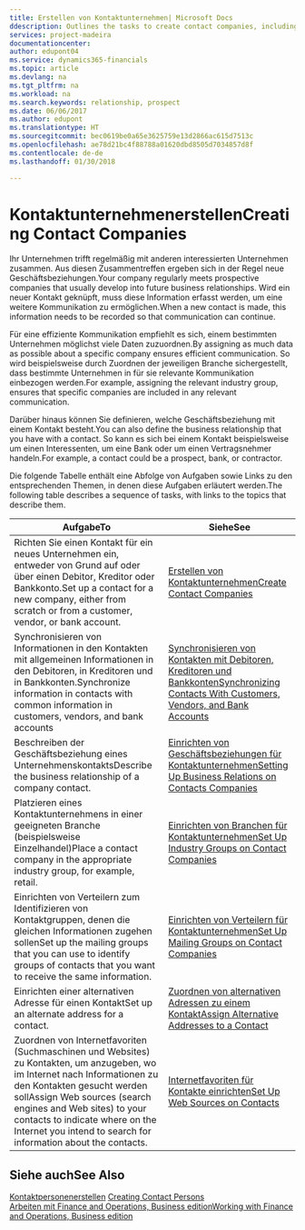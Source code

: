 ```yaml
---
title: Erstellen von Kontaktunternehmen| Microsoft Docs
ddescription: Outlines the tasks to create contact companies, including assigning relevant data about prospects and defining the business relationships you have with companies.
services: project-madeira
documentationcenter: 
author: edupont04
ms.service: dynamics365-financials
ms.topic: article
ms.devlang: na
ms.tgt_pltfrm: na
ms.workload: na
ms.search.keywords: relationship, prospect
ms.date: 06/06/2017
ms.author: edupont
ms.translationtype: HT
ms.sourcegitcommit: bec0619be0a65e3625759e13d2866ac615d7513c
ms.openlocfilehash: ae78d21bc4f88788a01620dbd8505d7034857d8f
ms.contentlocale: de-de
ms.lasthandoff: 01/30/2018

---
```

# <a name="creating-contact-companies"></a><span data-ttu-id="240ec-102">Kontaktunternehmenerstellen</span><span class="sxs-lookup"><span data-stu-id="240ec-102">Creating Contact Companies</span></span>
<span data-ttu-id="240ec-103">Ihr Unternehmen trifft regelmäßig mit anderen interessierten Unternehmen zusammen. Aus diesen Zusammentreffen ergeben sich in der Regel neue Geschäftsbeziehungen.</span><span class="sxs-lookup"><span data-stu-id="240ec-103">Your company regularly meets prospective companies that usually develop into future business relationships.</span></span> <span data-ttu-id="240ec-104">Wird ein neuer Kontakt geknüpft, muss diese Information erfasst werden, um eine weitere Kommunikation zu ermöglichen.</span><span class="sxs-lookup"><span data-stu-id="240ec-104">When a new contact is made, this information needs to be recorded so that communication can continue.</span></span>

<span data-ttu-id="240ec-105">Für eine effiziente Kommunikation empfiehlt es sich, einem bestimmten Unternehmen möglichst viele Daten zuzuordnen.</span><span class="sxs-lookup"><span data-stu-id="240ec-105">By assigning as much data as possible about a specific company ensures efficient communication.</span></span> <span data-ttu-id="240ec-106">So wird beispielsweise durch Zuordnen der jeweiligen Branche sichergestellt, dass bestimmte Unternehmen in für sie relevante Kommunikation einbezogen werden.</span><span class="sxs-lookup"><span data-stu-id="240ec-106">For example, assigning the relevant industry group, ensures that specific companies are included in any relevant communication.</span></span>

<span data-ttu-id="240ec-107">Darüber hinaus können Sie definieren, welche Geschäftsbeziehung mit einem Kontakt besteht.</span><span class="sxs-lookup"><span data-stu-id="240ec-107">You can also define the business relationship that you have with a contact.</span></span> <span data-ttu-id="240ec-108">So kann es sich bei einem Kontakt beispielsweise um einen Interessenten, um eine Bank oder um einen Vertragsnehmer handeln.</span><span class="sxs-lookup"><span data-stu-id="240ec-108">For example, a contact could be a prospect, bank, or contractor.</span></span>

<span data-ttu-id="240ec-109">Die folgende Tabelle enthält eine Abfolge von Aufgaben sowie Links zu den entsprechenden Themen, in denen diese Aufgaben erläutert werden.</span><span class="sxs-lookup"><span data-stu-id="240ec-109">The following table describes a sequence of tasks, with links to the topics that describe them.</span></span>

| <span data-ttu-id="240ec-110">Aufgabe</span><span class="sxs-lookup"><span data-stu-id="240ec-110">To</span></span> | <span data-ttu-id="240ec-111">Siehe</span><span class="sxs-lookup"><span data-stu-id="240ec-111">See</span></span> |
| --- | --- |
| <span data-ttu-id="240ec-112">Richten Sie einen Kontakt für ein neues Unternehmen ein, entweder von Grund auf oder über einen Debitor, Kreditor oder Bankkonto.</span><span class="sxs-lookup"><span data-stu-id="240ec-112">Set up a contact for a new company, either from scratch or from a customer, vendor, or bank account.</span></span> |[<span data-ttu-id="240ec-113">Erstellen von Kontaktunternehmen</span><span class="sxs-lookup"><span data-stu-id="240ec-113">Create Contact Companies</span></span>](marketing-how-create-contact-companies.md) |
| <span data-ttu-id="240ec-114">Synchronisieren von Informationen in den Kontakten mit allgemeinen Informationen in den Debitoren, in Kreditoren und in Bankkonten.</span><span class="sxs-lookup"><span data-stu-id="240ec-114">Synchronize information in contacts with common information in customers, vendors, and bank accounts</span></span> |[<span data-ttu-id="240ec-115">Synchronisieren von Kontakten mit Debitoren, Kreditoren und Bankkonten</span><span class="sxs-lookup"><span data-stu-id="240ec-115">Synchronizing Contacts With Customers, Vendors, and Bank Accounts</span></span>](marketing-synchronize-contacts-customers-vendors-bank-accounts.md) |
| <span data-ttu-id="240ec-116">Beschreiben der Geschäftsbeziehung eines Unternehmenskontakts</span><span class="sxs-lookup"><span data-stu-id="240ec-116">Describe the business relationship of a company contact.</span></span> |[<span data-ttu-id="240ec-117">Einrichten von Geschäftsbeziehungen für Kontaktunternehmen</span><span class="sxs-lookup"><span data-stu-id="240ec-117">Setting Up Business Relations on Contacts Companies</span></span>](marketing-business-relations.md) |
| <span data-ttu-id="240ec-118">Platzieren eines Kontaktunternehmens in einer geeigneten Branche (beispielsweise Einzelhandel)</span><span class="sxs-lookup"><span data-stu-id="240ec-118">Place a contact company in the appropriate industry group, for example, retail.</span></span> |[<span data-ttu-id="240ec-119">Einrichten von Branchen für Kontaktunternehmen</span><span class="sxs-lookup"><span data-stu-id="240ec-119">Set Up Industry Groups on Contact Companies</span></span>](marketing-industry-groups.md) |
| <span data-ttu-id="240ec-120">Einrichten von Verteilern zum Identifizieren von Kontaktgruppen, denen die gleichen Informationen zugehen sollen</span><span class="sxs-lookup"><span data-stu-id="240ec-120">Set up the mailing groups that you can use to identify groups of contacts that you want to receive the same information.</span></span> |[<span data-ttu-id="240ec-121">Einrichten von Verteilern für Kontaktunternehmen</span><span class="sxs-lookup"><span data-stu-id="240ec-121">Set Up Mailing Groups on Contact Companies</span></span>](marketing-mailing-groups.md) |
| <span data-ttu-id="240ec-122">Einrichten einer alternativen Adresse für einen Kontakt</span><span class="sxs-lookup"><span data-stu-id="240ec-122">Set up an alternate address for a contact.</span></span> |[<span data-ttu-id="240ec-123">Zuordnen von alternativen Adressen zu einem Kontakt</span><span class="sxs-lookup"><span data-stu-id="240ec-123">Assign Alternative Addresses to a Contact</span></span>](marketing-how-assign-alternate-address.md) |
| <span data-ttu-id="240ec-124">Zuordnen von Internetfavoriten (Suchmaschinen und Websites) zu Kontakten, um anzugeben, wo im Internet nach Informationen zu den Kontakten gesucht werden soll</span><span class="sxs-lookup"><span data-stu-id="240ec-124">Assign Web sources (search engines and Web sites) to your contacts to indicate where on the Internet you intend to search for information about the contacts.</span></span> |[<span data-ttu-id="240ec-125">Internetfavoriten für Kontakte einrichten</span><span class="sxs-lookup"><span data-stu-id="240ec-125">Set Up Web Sources on Contacts</span></span>](marketing-web-sources.md) |

## <a name="see-also"></a><span data-ttu-id="240ec-126">Siehe auch</span><span class="sxs-lookup"><span data-stu-id="240ec-126">See Also</span></span>
<span data-ttu-id="240ec-127">[Kontaktpersonenerstellen](marketing-create-contact-persons.md) </span><span class="sxs-lookup"><span data-stu-id="240ec-127">[Creating Contact Persons](marketing-create-contact-persons.md) </span></span>  
[<span data-ttu-id="240ec-128">Arbeiten mit Finance and Operations, Business edition</span><span class="sxs-lookup"><span data-stu-id="240ec-128">Working with Finance and Operations, Business edition</span></span>](ui-work-product.md)

